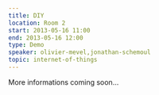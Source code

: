 ```yaml
---
title: DIY
location: Room 2
start: 2013-05-16 11:00
end: 2013-05-16 12:00
type: Demo
speaker: olivier-mevel,jonathan-schemoul
topic: internet-of-things
---
```


More informations coming soon...